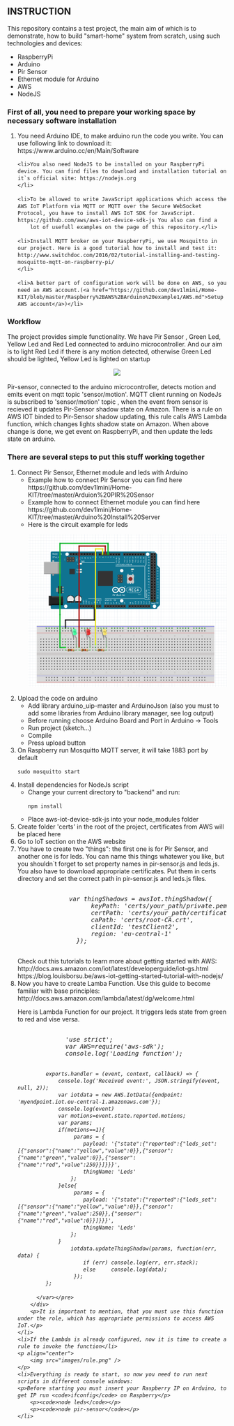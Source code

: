 <h2>INSTRUCTION</h2>

<p>This repository contains a test project, the main aim of which is to demonstrate, how to build "smart-home" system from scratch, using such technologies and devices:</p>
<ul>
    <li>RaspberryPi</li>
    <li>Arduino</li>
    <li>Pir Sensor</li>
    <li>Ethernet module for Arduino</li>
    <li>AWS</li>
    <li>NodeJS</li>
</ul>

<h3>First of all, you need to prepare your working space by necessary software installation</h3>
<ol>
    <li>You need Arduino IDE, to make arduino run the code you write. You can use following link to download it: https://www.arduino.cc/en/Main/Software
    </li>

    <li>You also need NodeJS to be installed on your RaspberryPi device. You can find files to download and installation tutorial on it`s official site: https://nodejs.org
    </li>

    <li>To be allowed to write JavaScript applications which access the AWS IoT Platform via MQTT or MQTT over the Secure WebSocket Protocol, you have to install AWS IoT SDK for JavaScript. https://github.com/aws/aws-iot-device-sdk-js You also can find a
        lot of usefull examples on the page of this repository.</li>

    <li>Install MQTT broker on your RaspberryPi, we use Mosquitto in our project. Here is a good tutorial how to install and test it: http://www.switchdoc.com/2016/02/tutorial-installing-and-testing-mosquitto-mqtt-on-raspberry-pi/
    </li>

    <li>A better part of configuration work will be done on AWS, so you need an AWS account.(<a href="https://github.com/dev1lmini/Home-KIT/blob/master/Raspberry%2BAWS%2BArduino%20example1/AWS.md">Setup AWS account</a>)</li>

</ol>
<h3>Workflow</h3>
<p>The project provides simple functionality. We have Pir Sensor , Green Led, Yellow Led and Red Led connected to arduino microcontroller. And our aim is to light Red Led if there is any motion detected, otherwise Green Led should be lighted, Yellow Led
    is lighted on startup</p>
<p align="center">
    <img src="images/workflow-diagram.png" />
</p>
<p>Pir-sensor, connected to the arduino microcontroller, detects motion and emits event on mqtt topic 'sensor/motion'. MQTT client running on NodeJs is subscribed to 'sensor/motion' topic , when the event from sensor is recieved it updates Pir-Sensor shadow
    state on Amazon. There is a rule on AWS IOT binded to Pir-Sensor shadow updating, this rule calls AWS Lambda function, which changes lights shadow state on Amazon. When above change is done, we get event on RaspberryPi, and then update the leds state
    on arduino.</p>

<h3>There are several steps to put this stuff working together</h3>
<ol>
    <li>Connect Pir Sensor, Ethernet module and leds with Arduino
        <ul>
            <li>Example how to connect Pir Sensor you can find here https://github.com/dev1lmini/Home-KIT/tree/master/Arduion%20PIR%20Sensor</li>
            <li>Example how to connect Ethernet module you can find here https://github.com/dev1lmini/Home-KIT/tree/master/Arduino%20Install%20Server</li>
            <li>Here is the circuit example for leds
                <p align="center">
                    <img src="images/leds.png" />
                </p>
            </li>
        </ul>
    </li>
    <li>Upload the code on arduino
        <ul>
            <li>Add library arduino_uip-master and ArduinoJson (also you must to add some libraries from Arduino library manager, see log output)</li>
            <li>Before running choose Arduino Board and Port in Arduino -> Tools</li>
            <li>Run project (sketch...)</li>
            <li>Compile</li>
            <li>Press upload button</li>
        </ul>
    </li>
    <li>On Raspberry run Mosquitto MQTT server, it will take 1883 port by default
        <p><code>sudo mosquitto start</code></p>
    </li>
    <li>Install dependencies for NodeJs script
        <ul>
            <li>Change your current directory to "backend" and run:
                <p><code>npm install</code></p>
            </li>
            <li>Place aws-iot-device-sdk-js into your node_modules folder</li>
        </ul>
    </li>
    <li>Create folder 'certs' in the root of the project, certificates from AWS will be placed here</li>
    <li>Go to IoT section on the AWS website</li>
    <li>You have to create two "things": the first one is for Pir Sensor, and another one is for leds. You can name this things whatewer you like,
       but you shouldn`t forget to set property names in pir-sensor.js and leds.js. You also have to download
        appropriate certificates. Put them in certs directory and set the correct path in pir-sensor.js and leds.js files.
        <p>
        <pre>  <var>
              var thingShadows = awsIot.thingShadow({
                    keyPath: 'certs/your_path/private.pem.key',
                    certPath: 'certs/your_path/certificate.pem.crt',
                    caPath: 'certs/root-CA.crt',
                    clientId: 'testClient2',
                    region: 'eu-central-1'
                });
          </var></pre>
          </p>
          Check out this tutorials to learn more about getting started with AWS:<br> http://docs.aws.amazon.com/iot/latest/developerguide/iot-gs.html<br>
          https://blog.louisborsu.be/aws-iot-getting-started-tutorial-with-nodejs/
    </li>
    <li>Now you have to create Lamba Function. Use this guide to become familiar with base principles:<br>http://docs.aws.amazon.com/lambda/latest/dg/welcome.html
        <p>Here is Lambda Function for our project.  It triggers leds state from green to red and vise versa.</p>
        <div>
        <pre>
           <var>
             'use strict';
             var AWS=require('aws-sdk');
             console.log('Loading function');

             exports.handler = (event, context, callback) => {
                 console.log('Received event:', JSON.stringify(event, null, 2));
                 var iotdata = new AWS.IotData({endpoint: 'myendpoint.iot.eu-central-1.amazonaws.com'});
                 console.log(event)
                 var motions=event.state.reported.motions;
                 var params;
                 if(motions==1){
                      params = {
                         payload: '{"state":{"reported":{"leds_set":[{"sensor":{"name":"yellow","value":0}},{"sensor":{"name":"green","value":0}},{"sensor":{"name":"red","value":250}}]}}}',
                         thingName: 'Leds'
                     };
                 }else{
                      params = {
                         payload: '{"state":{"reported":{"leds_set":[{"sensor":{"name":"yellow","value":0}},{"sensor":{"name":"green","value":250}},{"sensor":{"name":"red","value":0}}]}}}',
                         thingName: 'Leds'
                     };
                 }
                     iotdata.updateThingShadow(params, function(err, data) {
                         if (err) console.log(err, err.stack);
                         else     console.log(data);
                      });
             };

          </var></pre>
        </div>
        <p>It is important to mention, that you must use this function under the role, which has appropriate permissions to access AWS IoT.</p>
    </li>
    <li>If the Lambda is already configured, now it is time to create a rule to invoke the function</li>
    <p align="center">
        <img src="images/rule.png" />
    </p>
    <li>Everything is ready to start, so now you need to run next scripts in different console windows:
    <p>Before starting you must insert your Raspberry IP on Arduino, to get IP run <code>ifconfig</code> on Raspberry</p>
        <p><code>node leds</code></p>
        <p><code>node pir-sensor</code></p>
    </li>
</ol>
